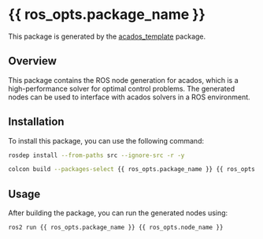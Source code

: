 # {{ ros_opts.package_name }}

This package is generated by the [acados_template](https://github.com/acados/acados) package. 

## Overview
This package contains the ROS node generation for acados, which is a high-performance solver for optimal control problems. The generated nodes can be used to interface with acados solvers in a ROS environment.


## Installation
To install this package, you can use the following command:
```bash
rosdep install --from-paths src --ignore-src -r -y
```

```bash
colcon build --packages-select {{ ros_opts.package_name }} {{ ros_opts.package_name }}_interface && source install/setup.bash
```

## Usage
After building the package, you can run the generated nodes using:
```bash
ros2 run {{ ros_opts.package_name }} {{ ros_opts.node_name }}
```


